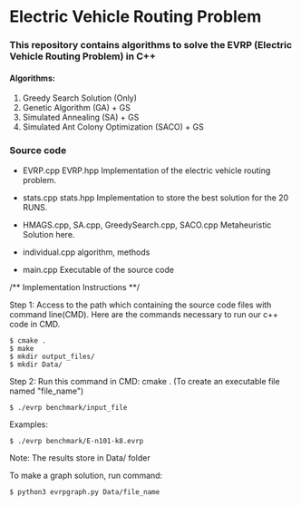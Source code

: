 # Electric Vehicle Routing Problem #

### This repository contains algorithms to solve the EVRP (Electric Vehicle Routing Problem) in C++ ###

<a name="algorithms"></a>
#### Algorithms: ####
1. Greedy Search Solution (Only)
2. Genetic Algorithm (GA) + GS
3. Simulated Annealing (SA) + GS
4. Simulated Ant Colony Optimization (SACO) + GS

### Source code
* EVRP.cpp EVRP.hpp
Implementation of the electric vehicle routing problem. 

* stats.cpp stats.hpp
Implementation to store the best solution for the 20 RUNS. 

* HMAGS.cpp, SA.cpp, GreedySearch.cpp, SACO.cpp
Metaheuristic Solution here.

* individual.cpp
algorithm, methods

* main.cpp 
Executable of the source code

/** Implementation Instructions **/ 

Step 1: Access to the path which containing the source code files with command line(CMD). 
Here are the commands necessary to run our c++ code in CMD.

```
$ cmake .
$ make
$ mkdir output_files/
$ mkdir Data/
```

Step 2: Run this command in CMD: cmake .
(To create an executable file named "file_name")
```
$ ./evrp benchmark/input_file
```

Examples:
```
$ ./evrp benchmark/E-n101-k8.evrp
```
Note: The results store in Data/ folder

To make a graph solution, run command:
```
$ python3 evrpgraph.py Data/file_name
```